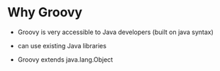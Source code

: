# Why Groovy

- Groovy is very accessible to Java developers (built on java syntax)

- can use existing Java libraries

- Groovy extends java.lang.Object
